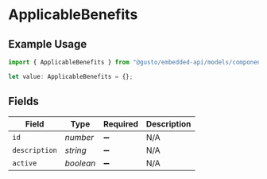 # ApplicableBenefits

## Example Usage

```typescript
import { ApplicableBenefits } from "@gusto/embedded-api/models/components";

let value: ApplicableBenefits = {};
```

## Fields

| Field              | Type               | Required           | Description        |
| ------------------ | ------------------ | ------------------ | ------------------ |
| `id`               | *number*           | :heavy_minus_sign: | N/A                |
| `description`      | *string*           | :heavy_minus_sign: | N/A                |
| `active`           | *boolean*          | :heavy_minus_sign: | N/A                |